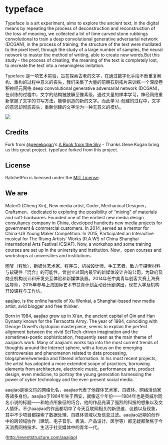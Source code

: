 # typeface

Typeface is a art experiment, aims to explore the ancient text, in the digital means by repeating the process of deconstruction and reconstruction of the loss of meaning, we collected a lot of time carved stone rubbings convolutional to train a deep convolutional generative adversarial network (DCGAN), in the process of training, the structure of the text were mutilated to the pixel level, through the study of a large number of samples, the neural network to master the method of writing, able to create new words.But this study - the process of creating, the meaning of the text is completely lost, to recreate the text into a meaningless imitation.

Typeface 是一项艺术实验，旨在探索古老的文字，在通过数字化手段不断重复解构、重构的过程中意义的丧失，我们采集了大量的前朝石刻拓片来训练一个深度卷积神经元网络 deep convolutional generative adversarial network (DCGAN)，在训练的过程中，文字的结构被肢解至像素级，通过大量的样本学习，神经网络重新掌握了文字的书写方法，能够创造的新的文字。而此学习-创建的过程中，文字的意思却彻底丧失，重新创建的文字沦为一种无意义的模仿。

![](15FPS.gif)

## Credits
Fork from [@genekogan](https://www.twitter.com/genekogan)'s [A Book from the Sky](http://www.genekogan.com/works/a-book-from-the-sky2.html) - Thanks Gene Kogan bring us this great project. typeface forked from this project.

## License
RatchetPro is licensed under the [MIT License](http://opensource.org/licenses/MIT).

## We are
MaterO (Cheng Xin), New media artist, Coder, Mechanical Designer，Craftsmen，dedicated to exploring the possibility of “mixing” of materials and soft-hardwares. 
Founded one of the earliest new media design consultancy company in China, developed hundreds new media projects for government & commercial customers.
In 2014, served as a mentor for China-US Young Maker Competition. In 2015,  Participated an Interactive musical for The Rising Artists' Works (R.A.W!) of China Shanghai International Arts Festival (CSIAF). Now, a workshop and some training courses are set up in the university and institution. Now，open courses and workshops at universities and institutions.

圈爷（程欣），新媒体艺术家、程序员、机械设计师、手工艺者，致力于探索材料与软硬件『混合』的可能性。曾创立过国内最早的新媒体设计咨询公司，为政府及商业机构设计和开发交互体验和新媒体装置。2014年任中美青年创客大赛上海赛区导师，2015年参与上海国际艺术节扶青计划互动音乐剧演出，现在大学及机构开设课程与工作坊。

aaajiao, is the online handle of Xu Wenkai, a Shanghai-based new media artist, avid blogger and free thinker.

Born in 1984, aaajiao grew up in Xi’an, the ancient capital of Qin and Han Dynasty known for the Terracotta Army. The year of 1984, coinciding with George Orwell’s dystopian masterpiece, seems to explain the perfect alignment between the vivid SciTech-driven imagination and the sometimes-poetic sophistication, frequently seen as the main theme of aaajiao’s work. Many of aaajiao’s works tap into the most current trends of thoughts around the Internet sphere, with a focus on the emerging controversies and phenomenon related to data processing, blogsphere/wemedia and filtered information. In his most recent projects, the artist has adopted a more extended scope of practices, borrowing elements from architecture, electronic music, performance arts, product design, even medicine, to portray the young generation harnessing the power of cyber technology and the ever-present social media.

aaajiao是徐文恺的网络化名，aaajiao代表了他媒体艺术家、自媒体、网络活动家等诸多身份。aaajiao于1984年生于西安，就像这个年份——1984年也是奥威尔同名小说的标题——和地点所象征的巧合，他的作品充满了强烈的科技的想象以及文人情怀。不少aaajiao的作品都切中了今天互联网相关的新思维、议题以及现象，其中不少项目都探索了数据处理、自媒体领域以及信息过滤。aaajiao近期的创作中的跨领域协作（建筑、电子音乐、表演、产品设计、医学等）都无疑都聚焦于今天消费网络技术、生活于社交媒体中的青年一代。

(http://eventstructure.com/aaajiao)
